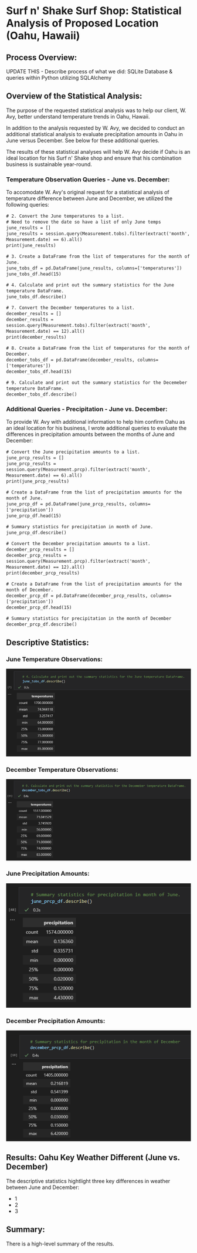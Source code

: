 # Surf n' Shake Surf Shop: Statistical Analysis of Proposed Location (Oahu, Hawaii)

## Process Overview: 
UPDATE THIS - Describe process of what we did: SQLite Database & queries within Python utilizing SQLAlchemy

## Overview of the Statistical Analysis:

The purpose of the requested statistical analysis was to help our client, W. Avy, better understand temperature trends in Oahu, Hawaii. 

In addition to the analysis requested by W. Avy, we decided to conduct an additional statistical analysis to evaluate precipitation amounts in Oahu in June versus December. See below for these additional queries. 

The results of these statistical analyses will help W. Avy decide if Oahu is an ideal location for his Surf n' Shake shop and ensure that his combination business is sustainable year-round.

### Temperature Observation Queries - June vs. December: 

To accomodate W. Avy's original request for a statistical analysis of temperature difference between June and December, we utilized the following queries: 

```
# 2. Convert the June temperatures to a list.
# Need to remove the date so have a list of only June temps
june_results = []
june_results = session.query(Measurement.tobs).filter(extract('month', Measurement.date) == 6).all()
print(june_results)
```

```
# 3. Create a DataFrame from the list of temperatures for the month of June. 
june_tobs_df = pd.DataFrame(june_results, columns=['temperatures'])
june_tobs_df.head(15)
```

```
# 4. Calculate and print out the summary statistics for the June temperature DataFrame.
june_tobs_df.describe()
```

```
# 7. Convert the December temperatures to a list.
december_results = []
december_results = session.query(Measurement.tobs).filter(extract('month', Measurement.date) == 12).all()
print(december_results)
```

```
# 8. Create a DataFrame from the list of temperatures for the month of December. 
december_tobs_df = pd.DataFrame(december_results, columns=['temperatures'])
december_tobs_df.head(15)
```

```
# 9. Calculate and print out the summary statistics for the Decemeber temperature DataFrame.
december_tobs_df.describe()
```

### Additional Queries - Precipitation - June vs. December:

To provide W. Avy with additional information to help him confirm Oahu as an ideal location for his business, I wrote additional queries to evaluate the differences in precipitation amounts between the months of June and December: 

```
# Convert the June precipitation amounts to a list.
june_prcp_results = []
june_prcp_results = session.query(Measurement.prcp).filter(extract('month', Measurement.date) == 6).all()
print(june_prcp_results)
```

```
# Create a DataFrame from the list of precipitation amounts for the month of June. 
june_prcp_df = pd.DataFrame(june_prcp_results, columns=['precipitation'])
june_prcp_df.head(15)
```

```
# Summary statistics for precipitation in month of June.
june_prcp_df.describe()
```

```
# Convert the December precipitation amounts to a list.
december_prcp_results = []
december_prcp_results = session.query(Measurement.prcp).filter(extract('month', Measurement.date) == 12).all()
print(december_prcp_results)
```

```
# Create a DataFrame from the list of precipitation amounts for the month of December. 
december_prcp_df = pd.DataFrame(december_prcp_results, columns=['precipitation'])
december_prcp_df.head(15)
```

```
# Summary statistics for precipitation in the month of December
december_prcp_df.describe()
```

## Descriptive Statistics: 

### June Temperature Observations:

![june_tobs.png](Resources/june_tobs.png)

### December Temperature Observations:

![december_tobs.png](Resources/december_tobs.png)

### June Precipitation Amounts:

![june_prcp.png](Resources/june_prcp.png)

### December Precipitation Amounts:

![december_prcp.png](Resources/december_prcp.png)


## Results: Oahu Key Weather Different (June vs. December)

The descriptive statistics hightlight three key differences in weather between June and December: 

- 1
- 2
- 3

## Summary:

There is a high-level summary of the results.

